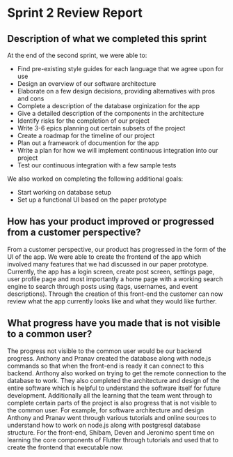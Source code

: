 # Sprint 2 Review Report 

## Description of what we completed this sprint

At the end of the second sprint, we were able to: 
- Find pre-existing style guides for each language that we agree upon for use
- Design an overview of our software architecture
- Elaborate on a few design decisions, providing alternatives with pros and cons
- Complete a description of the database orginization for the app
- Give a detailed description of the components in the architecture
- Identify risks for the completion of our project
- Write 3-6 epics planning out certain subsets of the project 
- Create a roadmap for the timeline of our project
- Plan out a framework of documention for the app
- Write a plan for how we will implement continuous integration into our project
- Test our continuous integration with a few sample tests

We also worked on completing the following additional goals:
- Start working on database setup 
- Set up a functional UI based on the paper prototype


## How has your product improved or progressed from a customer perspective? 
From a customer perspective, our product has progressed in the form of the UI of the app. We were able to create the frontend of the app which involved many features that we had discussed in our paper prototype. Currently, the app has a login screen, create post screen, settings page, user profile page and most importantly a home page with a working search engine to search through posts using (tags, usernames, and event descriptions). Through the creation of this front-end the customer can now review what the app currently looks like and what they would like further. 


## What progress have you made that is not visible to a common user?
The progress not visible to the common user would be our backend progress. Anthony and Pranav created the database along with node.js commands so that when the front-end is ready it can connect to this backend. Anthony also worked on trying to get the remote connection to the database to work. They also completed the architecture and design of the entire software which is helpful to understand the software itself for future development. Additionally all the learning that the team went through to complete certain parts of the project is also progress that is not visible to the common user. For example, for software architecture and design Anthony and Pranav went through various tutorials and online sources to understand how to work on node.js along with postgresql database structure. For the front-end, Shibam, Deven and Jeronimo spent time on learning the core components of Flutter through tutorials and used that to create the frontend that executable now.  